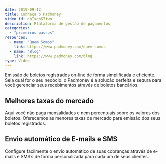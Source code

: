```yaml
---
date: 2019-09-12
title: Conheça o Padmoney
video_id: dbIxqhS7iwo
description: Plataforma de gestão de pagamentos
categories:
  - "primeiros passos"
resources:
  - name: "Quem Somos"
    link: https://www.padmoney.com/quem-somos
  - name: "Blog"
    link: https://www.padmoney.com/blog
type: Video
---
```


Emissão de boletos registrados on-line de forma simplificada e eficiente. Seja qual for o seu negócio, o Padmoney é a solução perfeita e segura para você gerenciar seus recebimentos através de boletos bancários.

## Melhores taxas do mercado

Aqui você não paga mensalidades e nem percentuais sobre os valores dos boletos. Oferecemos as menores taxas de mercado para emissão dos seus boletos registrados.

## Envio automático de E-mails e SMS

Configure facilmente o envio automático de suas cobranças através de e-mails e SMS’s de forma personalizada para cada um de seus clientes.
